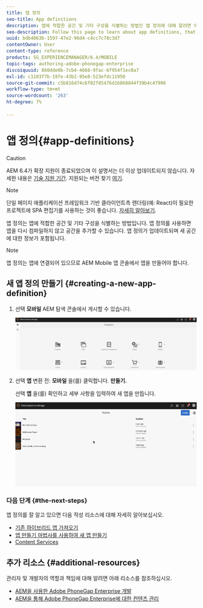 ```yaml
---
title: 앱 정의
seo-title: App definitions
description: 앱에 적합한 공간 및 기타 구성을 식별하는 방법인 앱 정의에 대해 알려면 이 페이지를 따르십시오. 앱 정의를 사용하면 앱을 다시 컴파일하지 않고 공간을 추가할 수 있습니다.
seo-description: Follow this page to learn about app definitions, that are a way to identify what spaces and other configurations are appropriate for the app. App definitions allows the user to add space, without having to recompile the app.
uuid: bdb4063b-1597-47e2-96d4-c4cc7c78c3d7
contentOwner: User
content-type: reference
products: SG_EXPERIENCEMANAGER/6.4/MOBILE
topic-tags: authoring-adobe-phonegap-enterprise
discoiquuid: 860dde0b-7cb4-4668-9fac-6f954f1ec0a7
exl-id: c1103f7b-19fe-43b2-95e8-523efdc11950
source-git-commit: c5b816d74c6f02f85476d16868844f39b4c47996
workflow-type: tm+mt
source-wordcount: '263'
ht-degree: 7%

---
```


# 앱 정의{#app-definitions}

>[!CAUTION]
>
>AEM 6.4가 확장 지원이 종료되었으며 이 설명서는 더 이상 업데이트되지 않습니다. 자세한 내용은 [기술 지원 기간](https://helpx.adobe.com/kr/support/programs/eol-matrix.html). 지원되는 버전 찾기 [여기](https://experienceleague.adobe.com/docs/).

>[!NOTE]
>
>단일 페이지 애플리케이션 프레임워크 기반 클라이언트측 렌더링(예: React)이 필요한 프로젝트에 SPA 편집기를 사용하는 것이 좋습니다. [자세히 알아보기](/help/sites-developing/spa-overview.md).

앱 정의는 앱에 적합한 공간 및 기타 구성을 식별하는 방법입니다. 앱 정의를 사용하면 앱을 다시 컴파일하지 않고 공간을 추가할 수 있습니다. 앱 정의가 업데이트되며 새 공간에 대한 정보가 포함됩니다.

>[!NOTE]
>
>앱 정의는 앱에 연결되어 있으므로 AEM Mobile 앱 콘솔에서 앱을 만들어야 합니다.

## 새 앱 정의 만들기 {#creating-a-new-app-definition}

1. 선택 **모바일** AEM 탐색 콘솔에서 게시할 수 있습니다.

   ![chlimage_1-170](assets/chlimage_1-170.png)

1. 선택 **앱** 변환 전: **모바일** 을(를) 클릭합니다. **만들기.**

   선택 **앱** 을(를) 확인하고 세부 사항을 입력하여 새 앱을 만듭니다.

   ![chlimage_1-11](assets/chlimage_1-11.gif)

### 다음 단계 {#the-next-steps}

앱 정의를 잘 알고 있으면 다음 작성 리소스에 대해 자세히 알아보십시오.

* [기존 하이브리드 앱 가져오기](/help/mobile/phonegap-adding-content-to-imported-app.md)
* [앱 만들기 마법사를 사용하여 새 앱 만들기](/help/mobile/phonegap-create-new-app.md)
* [Content Services](/help/mobile/develop-content-as-a-service.md)

## 추가 리소스 {#additional-resources}

관리자 및 개발자의 역할과 책임에 대해 알려면 아래 리소스를 참조하십시오.

* [AEM을 사용한 Adobe PhoneGap Enterprise 개발](/help/mobile/developing-in-phonegap.md)
* [AEM을 통해 Adobe PhoneGap Enterprise에 대한 컨텐츠 관리](/help/mobile/administer-phonegap.md)
